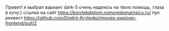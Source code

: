 Привет! я выбрал вариант dark-5  очень надеюсь на твою помощь, глаза в кучу:) 
ссылка на сайт https://korolekdiplom.nomoredomainsicu.ru/
пул реквест https://github.com/Dmitrii-Krylenko/movies-explorer-frontend/pull/2 